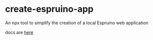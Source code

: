 # create-espruino-app
An npx tool to simplify the creation of a local Espruino web application

docs are [here](here)
